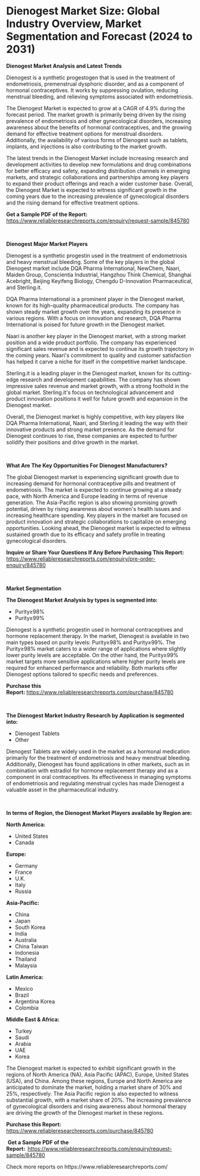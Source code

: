 <p><h1>Dienogest Market Size: Global Industry Overview, Market Segmentation and Forecast (2024 to 2031)</h1></p><p><strong>Dienogest Market Analysis and Latest Trends</strong></p>
<p><p>Dienogest is a synthetic progestogen that is used in the treatment of endometriosis, premenstrual dysphoric disorder, and as a component of hormonal contraceptives. It works by suppressing ovulation, reducing menstrual bleeding, and relieving symptoms associated with endometriosis.</p><p>The Dienogest Market is expected to grow at a CAGR of 4.9% during the forecast period. The market growth is primarily being driven by the rising prevalence of endometriosis and other gynecological disorders, increasing awareness about the benefits of hormonal contraceptives, and the growing demand for effective treatment options for menstrual disorders. Additionally, the availability of various forms of Dienogest such as tablets, implants, and injections is also contributing to the market growth.</p><p>The latest trends in the Dienogest Market include increasing research and development activities to develop new formulations and drug combinations for better efficacy and safety, expanding distribution channels in emerging markets, and strategic collaborations and partnerships among key players to expand their product offerings and reach a wider customer base. Overall, the Dienogest Market is expected to witness significant growth in the coming years due to the increasing prevalence of gynecological disorders and the rising demand for effective treatment options.</p></p>
<p><strong>Get a Sample PDF of the Report:&nbsp;</strong> <a href="https://www.reliableresearchreports.com/enquiry/request-sample/845780">https://www.reliableresearchreports.com/enquiry/request-sample/845780</a></p>
<p>&nbsp;</p>
<p><strong>Dienogest Major Market Players</strong></p>
<p><p>Dienogest is a synthetic progestin used in the treatment of endometriosis and heavy menstrual bleeding. Some of the key players in the global Dienogest market include DQA Pharma International, NewChem, Naari, Maiden Group, Conscientia Industrial, Hangzhou Think Chemical, Shanghai Acebright, Beijing Keyifeng Biology, Chengdu D-Innovation Pharmaceutical, and Sterling.it.</p><p>DQA Pharma International is a prominent player in the Dienogest market, known for its high-quality pharmaceutical products. The company has shown steady market growth over the years, expanding its presence in various regions. With a focus on innovation and research, DQA Pharma International is poised for future growth in the Dienogest market.</p><p>Naari is another key player in the Dienogest market, with a strong market position and a wide product portfolio. The company has experienced significant sales revenue and is expected to continue its growth trajectory in the coming years. Naari's commitment to quality and customer satisfaction has helped it carve a niche for itself in the competitive market landscape.</p><p>Sterling.it is a leading player in the Dienogest market, known for its cutting-edge research and development capabilities. The company has shown impressive sales revenue and market growth, with a strong foothold in the global market. Sterling.it's focus on technological advancement and product innovation positions it well for future growth and expansion in the Dienogest market.</p><p>Overall, the Dienogest market is highly competitive, with key players like DQA Pharma International, Naari, and Sterling.it leading the way with their innovative products and strong market presence. As the demand for Dienogest continues to rise, these companies are expected to further solidify their positions and drive growth in the market.</p></p>
<p>&nbsp;</p>
<p><strong>What Are The Key Opportunities For Dienogest Manufacturers?</strong></p>
<p><p>The global Dienogest market is experiencing significant growth due to increasing demand for hormonal contraceptive pills and treatment of endometriosis. The market is expected to continue growing at a steady pace, with North America and Europe leading in terms of revenue generation. The Asia-Pacific region is also showing promising growth potential, driven by rising awareness about women's health issues and increasing healthcare spending. Key players in the market are focused on product innovation and strategic collaborations to capitalize on emerging opportunities. Looking ahead, the Dienogest market is expected to witness sustained growth due to its efficacy and safety profile in treating gynecological disorders.</p></p>
<p><strong>Inquire or Share Your Questions If Any Before Purchasing This Report:</strong> <a href="https://www.reliableresearchreports.com/enquiry/pre-order-enquiry/845780">https://www.reliableresearchreports.com/enquiry/pre-order-enquiry/845780</a></p>
<p>&nbsp;</p>
<p><strong>Market Segmentation</strong></p>
<p><strong>The Dienogest Market Analysis by types is segmented into:</strong></p>
<p><ul><li>Purity≥98%</li><li>Purity≥99%</li></ul></p>
<p><p>Dienogest is a synthetic progestin used in hormonal contraceptives and hormone replacement therapy. In the market, Dienogest is available in two main types based on purity levels: Purity≥98% and Purity≥99%. The Purity≥98% market caters to a wider range of applications where slightly lower purity levels are acceptable. On the other hand, the Purity≥99% market targets more sensitive applications where higher purity levels are required for enhanced performance and reliability. Both markets offer Dienogest options tailored to specific needs and preferences.</p></p>
<p><strong>Purchase this Report:&nbsp;</strong><a href="https://www.reliableresearchreports.com/purchase/845780">https://www.reliableresearchreports.com/purchase/845780</a></p>
<p>&nbsp;</p>
<p><strong>The Dienogest Market Industry Research by Application is segmented into:</strong></p>
<p><ul><li>Dienogest Tablets</li><li>Other</li></ul></p>
<p><p>Dienogest Tablets are widely used in the market as a hormonal medication primarily for the treatment of endometriosis and heavy menstrual bleeding. Additionally, Dienogest has found applications in other markets, such as in combination with estradiol for hormone replacement therapy and as a component in oral contraceptives. Its effectiveness in managing symptoms of endometriosis and regulating menstrual cycles has made Dienogest a valuable asset in the pharmaceutical industry.</p></p>
<p>&nbsp;</p>
<p><strong>In terms of Region, the Dienogest Market Players available by Region are:</strong></p>
<p>
    <p> <strong> North America: </strong>
        <ul>
            <li>United States</li>
            <li>Canada</li>
        </ul>
        </p> 
    <p> <strong> Europe: </strong>
        <ul>
            <li>Germany</li>
            <li>France</li>
            <li>U.K.</li>
            <li>Italy</li>
            <li>Russia</li>
        </ul>
        </p> 
    <p> <strong> Asia-Pacific: </strong>
        <ul>
            <li>China</li>
            <li>Japan</li>
            <li>South Korea</li>
            <li>India</li>
            <li>Australia</li>
            <li>China Taiwan</li>
            <li>Indonesia</li>
            <li>Thailand</li>
            <li>Malaysia</li>
        </ul>
        </p> 
    <p> <strong> Latin America: </strong>
        <ul>
            <li>Mexico</li>
            <li>Brazil</li>
            <li>Argentina Korea</li>
            <li>Colombia</li>
        </ul>
        </p> 
    <p> <strong> Middle East & Africa: </strong>
        <ul>
            <li>Turkey</li>
            <li>Saudi</li>
            <li>Arabia</li>
            <li>UAE</li>
            <li>Korea</li>
        </ul>
    </p>
    </p>
<p><p>The Dienogest market is expected to exhibit significant growth in the regions of North America (NA), Asia Pacific (APAC), Europe, United States (USA), and China. Among these regions, Europe and North America are anticipated to dominate the market, holding a market share of 30% and 25%, respectively. The Asia Pacific region is also expected to witness substantial growth, with a market share of 20%. The increasing prevalence of gynecological disorders and rising awareness about hormonal therapy are driving the growth of the Dienogest market in these regions.</p></p>
<p><strong>Purchase this Report: </strong><a href="https://www.reliableresearchreports.com/purchase/845780">https://www.reliableresearchreports.com/purchase/845780</a></p>
<p>&nbsp;<strong>Get a Sample PDF of the Report:&nbsp;&nbsp;</strong><a href="https://www.reliableresearchreports.com/enquiry/request-sample/845780">https://www.reliableresearchreports.com/enquiry/request-sample/845780</a></p>
<p><strong></strong></p>
<p>Check more reports on https://www.reliableresearchreports.com/</p>